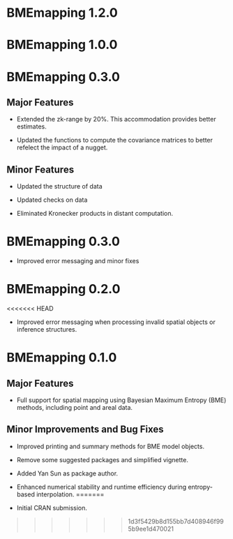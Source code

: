 # BMEmapping 1.2.0

# BMEmapping 1.0.0

# BMEmapping 0.3.0

## Major Features

* Extended the zk-range by 20%. This accommodation provides better estimates. 

* Updated the functions to compute the covariance matrices to better refelect 
the impact of a nugget.

## Minor Features

* Updated the structure of data

* Updated checks on data

* Eliminated Kronecker products in distant computation.

# BMEmapping 0.3.0

* Improved error messaging and minor fixes

# BMEmapping 0.2.0

<<<<<<< HEAD
* Improved error messaging when processing invalid spatial objects or 
inference structures.

# BMEmapping 0.1.0

## Major Features

* Full support for spatial mapping using Bayesian Maximum Entropy (BME) methods, 
including point and areal data.

## Minor Improvements and Bug Fixes

* Improved printing and summary methods for BME model objects.

* Remove some suggested packages and simplified vignette.

* Added Yan Sun as package author.

* Enhanced numerical stability and runtime efficiency during entropy-based 
interpolation.
=======
* Initial CRAN submission.
>>>>>>> 1d3f5429b8d155bb7d408946f995b9ee1d470021
